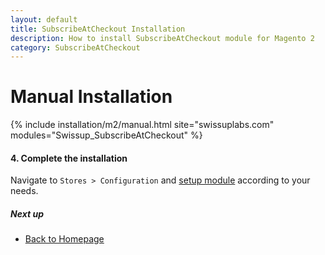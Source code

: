```yaml
---
layout: default
title: SubscribeAtCheckout Installation
description: How to install SubscribeAtCheckout module for Magento 2
category: SubscribeAtCheckout
---
```


# Manual Installation

{% include installation/m2/manual.html site="swissuplabs.com" modules="Swissup_SubscribeAtCheckout" %}

#### 4. Complete the installation

Navigate to `Stores > Configuration` and
[setup module](/m2/extensions/subscribe-at-checkout/configuration/) according
to your needs.

##### Next up

- [Back to Homepage](../)
